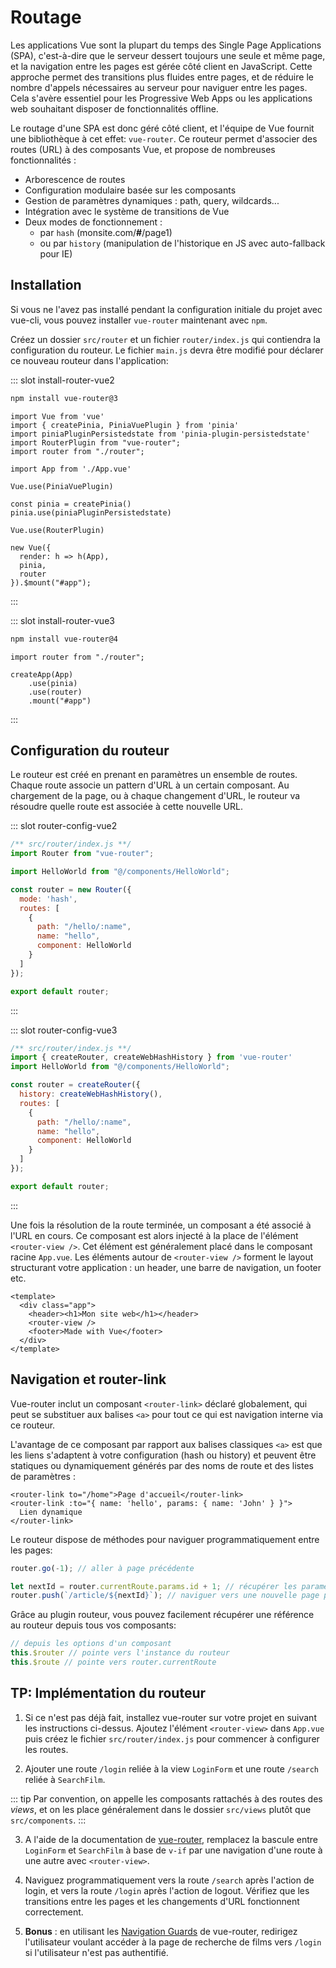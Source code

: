 # Routage

Les applications Vue sont la plupart du temps des Single Page Applications (SPA), c'est-à-dire que le serveur dessert toujours une seule et même page, et la navigation entre les pages est gérée côté client en JavaScript. Cette approche permet des transitions plus fluides entre pages, et de réduire le nombre d'appels nécessaires au serveur pour naviguer entre les pages. Cela s'avère essentiel pour les Progressive Web Apps ou les applications web souhaitant disposer de fonctionnalités offline.

Le routage d'une SPA est donc géré côté client, et l'équipe de Vue fournit une bibliothèque à cet effet: `vue-router`. Ce routeur permet d'associer des routes (URL) à des composants Vue, et propose de nombreuses fonctionnalités :

- Arborescence de routes
- Configuration modulaire basée sur les composants
- Gestion de paramètres dynamiques : path, query, wildcards...
- Intégration avec le système de transitions de Vue
- Deux modes de fonctionnement :
  - par `hash` (monsite.com/**#**/page1)
  - ou par `history` (manipulation de l'historique en JS avec auto-fallback pour IE)

## Installation

Si vous ne l'avez pas installé pendant la configuration initiale du projet avec vue-cli, vous pouvez installer `vue-router` maintenant avec `npm`.

Créez un dossier `src/router` et un fichier `router/index.js` qui contiendra la configuration du routeur. Le fichier `main.js` devra être modifié pour déclarer ce nouveau routeur dans l'application:

<VueVersionSwitch slotKey="install-router" />

::: slot install-router-vue2
```bash
npm install vue-router@3
```

```js{14,19}
import Vue from 'vue'
import { createPinia, PiniaVuePlugin } from 'pinia'
import piniaPluginPersistedstate from 'pinia-plugin-persistedstate'
import RouterPlugin from "vue-router";
import router from "./router";

import App from './App.vue'

Vue.use(PiniaVuePlugin)

const pinia = createPinia()
pinia.use(piniaPluginPersistedstate)

Vue.use(RouterPlugin)

new Vue({
  render: h => h(App),
  pinia,
  router
}).$mount("#app");
```
:::

::: slot install-router-vue3
```bash
npm install vue-router@4
```

```js{5}
import router from "./router";

createApp(App)
    .use(pinia)
	.use(router)
	.mount("#app")
```
:::

## Configuration du routeur

Le routeur est créé en prenant en paramètres un ensemble de routes. Chaque route associe un pattern d'URL à un certain composant. Au chargement de la page, ou à chaque changement d'URL, le routeur va résoudre quelle route est associée à cette nouvelle URL.

<VueVersionSwitch slotKey="router-config" />

::: slot router-config-vue2
```js
/** src/router/index.js **/
import Router from "vue-router";

import HelloWorld from "@/components/HelloWorld";

const router = new Router({
  mode: 'hash',
  routes: [
    {
      path: "/hello/:name",
      name: "hello",
      component: HelloWorld
    }
  ]
});

export default router;
```
:::

::: slot router-config-vue3
```js
/** src/router/index.js **/
import { createRouter, createWebHashHistory } from 'vue-router'
import HelloWorld from "@/components/HelloWorld";

const router = createRouter({
  history: createWebHashHistory(),
  routes: [
    {
      path: "/hello/:name",
      name: "hello",
      component: HelloWorld
    }
  ]
});

export default router;
```
:::

Une fois la résolution de la route terminée, un composant a été associé à l'URL en cours. Ce composant est alors injecté à la place de l'élément `<router-view />`. Cet élément est généralement placé dans le composant racine `App.vue`. Les éléments autour de `<router-view />` forment le layout structurant votre application : un header, une barre de navigation, un footer etc.

```vue
<template>
  <div class="app">
    <header><h1>Mon site web</h1></header>
    <router-view />
    <footer>Made with Vue</footer>
  </div>
</template>
```

## Navigation et router-link

Vue-router inclut un composant `<router-link>` déclaré globalement, qui peut se substituer aux balises `<a>` pour tout ce qui est navigation interne via ce routeur.

L'avantage de ce composant par rapport aux balises classiques `<a>` est que les liens s'adaptent à votre configuration (hash ou history) et peuvent être statiques ou dynamiquement générés par des noms de route et des listes de paramètres :

```vue
<router-link to="/home">Page d'accueil</router-link>
<router-link :to="{ name: 'hello', params: { name: 'John' } }">
  Lien dynamique
</router-link>
```

Le routeur dispose de méthodes pour naviguer programmatiquement entre les pages:

```js
router.go(-1); // aller à page précédente

let nextId = router.currentRoute.params.id + 1; // récupérer les paramètres d'URL
router.push(`/article/${nextId}`); // naviguer vers une nouvelle page par URL
```

Grâce au plugin routeur, vous pouvez facilement récupérer une référence au routeur depuis tous vos composants:
```js
// depuis les options d'un composant
this.$router // pointe vers l'instance du routeur
this.$route // pointe vers router.currentRoute
```

## TP: Implémentation du routeur

1. Si ce n'est pas déjà fait, installez vue-router sur votre projet en suivant les instructions ci-dessus. Ajoutez l'élément `<router-view>` dans `App.vue` puis créez le fichier `src/router/index.js` pour commencer à configurer les routes.

2. Ajouter une route `/login` reliée à la view `LoginForm` et une route `/search` reliée à `SearchFilm`.

::: tip
Par convention, on appelle les composants rattachés à des routes des _views_, et on les place généralement dans le dossier `src/views` plutôt que `src/components`.
:::

3. A l'aide de la documentation de [vue-router](https://router.vuejs.org/api/), remplacez la bascule entre `LoginForm` et `SearchFilm` à base de `v-if` par une navigation d'une route à une autre avec `<router-view>`.

4. Naviguez programmatiquement vers la route `/search` après l'action de login, et vers la route `/login` après l'action de logout. Vérifiez que les transitions entre les pages et les changements d'URL fonctionnent correctement.

5. **Bonus** : en utilisant les [Navigation Guards](https://router.vuejs.org/guide/advanced/navigation-guards.html) de vue-router, redirigez l'utilisateur voulant accéder à la page de recherche de films vers `/login` si l'utilisateur n'est pas authentifié.
